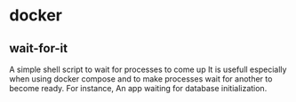 # docker
## wait-for-it
A simple shell script to wait for processes to come up
It is usefull especially when using docker compose and to make processes wait for another to become ready.
For instance, An app waiting for database initialization.